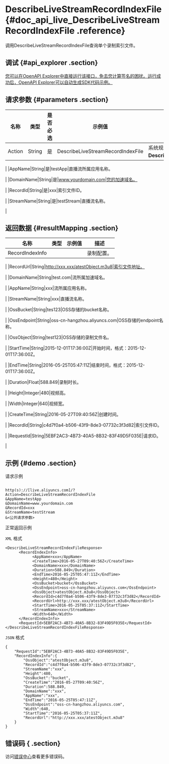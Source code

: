 # DescribeLiveStreamRecordIndexFile {#doc_api_live_DescribeLiveStreamRecordIndexFile .reference}

调用DescribeLiveStreamRecordIndexFile查询单个录制索引文件。

## 调试 {#api_explorer .section}

[您可以在OpenAPI Explorer中直接运行该接口，免去您计算签名的困扰。运行成功后，OpenAPI Explorer可以自动生成SDK代码示例。](https://api.aliyun.com/#product=live&api=DescribeLiveStreamRecordIndexFile&type=RPC&version=2016-11-01)

## 请求参数 {#parameters .section}

|名称|类型|是否必选|示例值|描述|
|--|--|----|---|--|
|Action|String|是|DescribeLiveStreamRecordIndexFile|系统规定参数。取值：**DescribeLiveStreamRecordIndexFile**。

 |
|AppName|String|是|testApp|直播流所属应用名称。

 |
|DomainName|String|是|www.yourdomain.com|您的加速域名。

 |
|RecordId|String|是|xxx|索引文件ID。

 |
|StreamName|String|是|testStream|直播流名称。

 |

## 返回数据 {#resultMapping .section}

|名称|类型|示例值|描述|
|--|--|---|--|
|RecordIndexInfo| | |录制配置。

 |
|RecordUrl|String|http://xxx.xxx/atestObject.m3u8|索引文件地址。

 |
|DomainName|String|test.com|流所属加速域名。

 |
|AppName|String|xxx|流所属应用名称。

 |
|StreamName|String|xxx|直播流名称。

 |
|OssBucket|String|tes123|OSS存储的bucket名称。

 |
|OssEndpoint|String|oss-cn-hangzhou.aliyuncs.com|OSS存储的endpoint名称。

 |
|OssObject|String|test123|OSS存储的录制文件名。

 |
|StartTime|String|2015-12-01T17:36:00Z|开始时间，格式：2015-12-01T17:36:00Z。

 |
|EndTime|String|2016-05-25T05:47:11Z|结束时间，格式：2015-12-01T17:36:00Z。

 |
|Duration|Float|588.849|录制时长。

 |
|Height|Integer|480|视频高。

 |
|Width|Integer|640|视频宽。

 |
|CreateTime|String|2016-05-27T09:40:56Z|创建时间。

 |
|RecordId|String|c4d7f0a4-b506-43f9-8de3-07732c3f3d82|索引文件ID。

 |
|RequestId|String|5EBF2AC3-4B73-40A5-8B32-83F49D5F035E|请求ID。

 |

## 示例 {#demo .section}

请求示例

``` {#request_demo}

http(s)://[live.aliyuncs.com]/?Action=DescribeLiveStreamRecordIndexFile
&AppName=testApp
&DomainName=www.yourdomain.com
&RecordId=xxx
&StreamName=testStream
&<公共请求参数>

```

正常返回示例

`XML` 格式

``` {#xml_return_success_demo}
<DescribeLiveStreamRecordIndexFileResponse>
	  <RecordIndexInfo>
		    <AppName>xxx</AppName>
		    <CreateTime>2016-05-27T09:40:56Z</CreateTime>
		    <DomainName>xxx</DomainName>
		    <Duration>588.849</Duration>
		    <EndTime>2016-05-25T05:47:11Z</EndTime>
		    <Height>480</Height>
		    <OssBucket>bucket</OssBucket>
		    <OssEndpoint>oss-cn-hangzhou.aliyuncs.com</OssEndpoint>
		    <OssObject>atestObject.m3u8</OssObject>
		    <RecordId>c4d7f0a4-b506-43f9-8de3-07732c3f3d82</RecordId>
		    <RecordUrl>http://xxx.xxx/atestObject.m3u8</RecordUrl>
		    <StartTime>2016-05-25T05:37:11Z</StartTime>
		    <StreamName>xxx</StreamName>
		    <Width>640</Width>
	  </RecordIndexInfo>
	  <RequestId>5EBF2AC3-4B73-40A5-8B32-83F49D5F035E</RequestId>
</DescribeLiveStreamRecordIndexFileResponse>
```

`JSON` 格式

``` {#json_return_success_demo}
{
	"RequestId":"5EBF2AC3-4B73-40A5-8B32-83F49D5F035E",
	"RecordIndexInfo":{
		"OssObject":"atestObject.m3u8",
		"RecordId":"c4d7f0a4-b506-43f9-8de3-07732c3f3d82",
		"StreamName":"xxx",
		"Height":480,
		"OssBucket":"bucket",
		"CreateTime":"2016-05-27T09:40:56Z",
		"Duration":588.849,
		"DomainName":"xxx",
		"AppName":"xxx",
		"EndTime":"2016-05-25T05:47:11Z",
		"OssEndpoint":"oss-cn-hangzhou.aliyuncs.com",
		"Width":640,
		"StartTime":"2016-05-25T05:37:11Z",
		"RecordUrl":"http://xxx.xxx/atestObject.m3u8"
	}
}
```

## 错误码 { .section}

访问[错误中心](https://error-center.aliyun.com/status/product/live)查看更多错误码。

